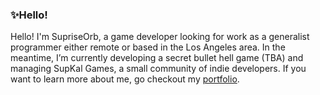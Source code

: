 ### ✨Hello!

Hello! I'm SupriseOrb, a game developer looking for work as a generalist programmer either remote or based in the Los Angeles area. In the meantime, I’m currently developing a secret bullet hell game (TBA) and managing SupKal Games, a small community of indie developers. If you want to learn more about me, go checkout my [portfolio](https://sites.google.com/view/supriseorb/).

<!--
**SupriseOrb/SupriseOrb** is a ✨ _special_ ✨ repository because its `README.md` (this file) appears on your GitHub profile.

Here are some ideas to get you started:

- 🔭 I’m currently working on ...
- 🌱 I’m currently learning ...
- 👯 I’m looking to collaborate on ...
- 🤔 I’m looking for help with ...
- 💬 Ask me about ...
- 📫 How to reach me: ...
- 😄 Pronouns: ...
- ⚡ Fun fact: ...
-->
